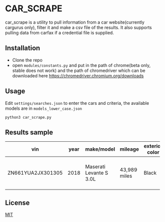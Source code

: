 # CAR_SCRAPE

car_scrape is a utility to pull information from a car website(currently cargurus only), filter it and make a csv file of the results. It also supports pulling data from carfax if a credential file is supplied.

## Installation

* Clone the repo
* open ```modules/constants.py``` and put in the path of chrome(beta only, stable does not work) and the path of chromedriver which can be downloaded here https://chromedriver.chromium.org/downloads


## Usage

Edit ```settings/searches.json``` to enter the cars and criteria, the available models are in ```models_lower_case.json```

```
python3 car_scrape.py
```

## Results sample
| vin               | year | make/model              | mileage      | exterior color | transmission      | drive           | Engine             | leather | moonroof | navigation | accidents(carfax) | accidents(cargurus) | dealer info                                                                                                                                                    | price   | offer | profit | name | phone          | notes | car link                                                                                                                                                                                                                                                               | dealership town | distance from zip | below/above mk | fuel     | compare to mk | interior | days on (cargurus) | title(cargurus)    | title problem(carfax) |
|-------------------|------|-------------------------|--------------|----------------|-------------------|-----------------|--------------------|---------|----------|------------|-------------------|---------------------|----------------------------------------------------------------------------------------------------------------------------------------------------------------|---------|-------|--------|------|----------------|-------|------------------------------------------------------------------------------------------------------------------------------------------------------------------------------------------------------------------------------------------------------------------------|-----------------|-------------------|----------------|----------|---------------|----------|--------------------|--------------------|-----------------------|
| ZN661YUA2JX301305 | 2018 | Maserati Levante S 3.0L | 43,989 miles | Black          | 8-Speed Automatic | ALL WHEEL DRIVE | 3.0L V6 F DOHC 24V | yes     | yes      | yes        | 1                 | No issues reported  | Automall Collection::www.automallcollection.com::Today 9:00 AM - 8:00 PM (Open Now)(978) 817-7060218 Andover StPeabody, MA 01960Map & DirectionsView Inventory | $46,900 | -     | -      | -    | (978) 817-7060 | -     | https://www.cargurus.com/Cars/inventorylisting/viewDetailsFilterViewInventoryListing.action?zip=01867&showNegotiable=true&sortDir=ASC&sourceContext=carGurusHomePageModel&distance=10&sortType=DEAL_SCORE&entitySelectingHelper.selectedEntity=d2415#listing=288013427 | Peabody, MA     | 8 mi away         | Below Market   | GASOLINE | $5,238        | Black    | 203 days           | No issues reported | no                    |

## License
[MIT](https://choosealicense.com/licenses/mit/)